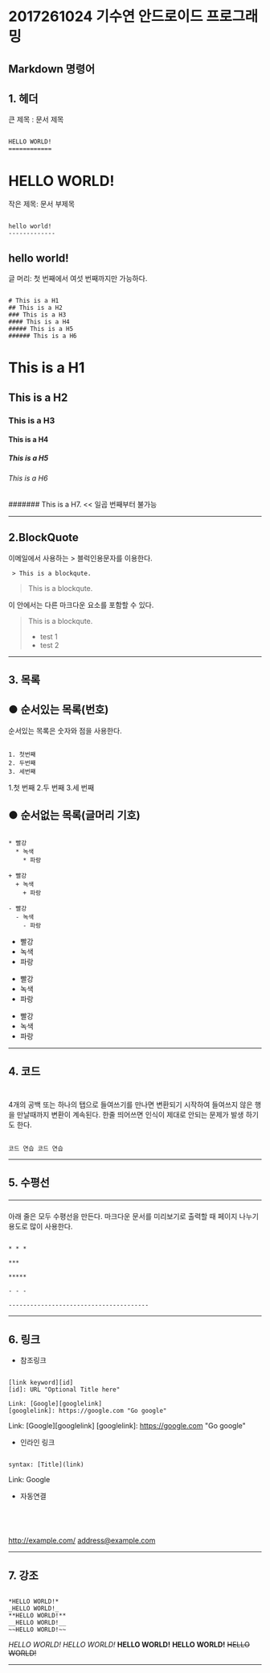 # 2017261024 기수연 안드로이드 프로그래밍
## Markdown 명령어

## 1. 헤더 ##

큰 제목 : 문서 제목 
<pre><code> 
HELLO WORLD! 
============
</pre></code>

HELLO WORLD!
============

작은 제목: 문서 부제목

<pre><code> 
hello world!
-------------
</pre></code>

hello world!
-------------

글 머리: 첫 번째에서 여섯 번째까지만 가능하다.

<pre><code>
# This is a H1
## This is a H2
### This is a H3
#### This is a H4
##### This is a H5
###### This is a H6
</pre></code>
# This is a H1
## This is a H2
### This is a H3
#### This is a H4
##### This is a H5
###### This is a H6

####### This is a H7. << 일곱 번째부터 불가능

* * *

## 2.BlockQuote ##

이메일에서 사용하는 > 블럭인용문자를 이용한다.

<pre><code> > This is a blockqute. </pre></code>

>This is a blockqute.

이 안에서는 다른 마크다운 요소를 포함할 수 있다.

>This is a blockqute.
 >+ test 1
  >+ test 2
  
* * * 

## 3. 목록 ##
## ● 순서있는 목록(번호)
순서있는 목록은 숫자와 점을 사용한다.

<pre><code>
1. 첫번째
2. 두번째
3. 세번째
</pre></code>

1.첫 번째
2.두 번째
3.세 번째

## ● 순서없는 목록(글머리 기호)
<pre><code>
* 빨강
  * 녹색
    * 파랑

+ 빨강
  + 녹색
    + 파랑

- 빨강
  - 녹색
    - 파랑
</pre></code>

* 빨강
 * 녹색
  * 파랑

+ 빨강
 + 녹색
  + 파랑

- 빨강
 - 녹색
  - 파랑
  
* * *
## 4. 코드<pre><code></code></pre> ##

4개의 공백 또는 하나의 탭으로 들여쓰기를 만나면 변환되기 시작하여 들여쓰지 않은 행을 만날때까지 변환이 계속된다.
한줄 띄어쓰면 인식이 제대로 안되는 문제가 발생 하기도 한다.

<pre><code>
코드 연습 코드 연습
</pre></code>

* * *
## 5. 수평선<hr/> ##

아래 줄은 모두 수평선을 만든다.
마크다운 문서를 미리보기로 출력할 때 페이지 나누기 용도로 많이 사용한다.
<pre><code>
* * *

***

*****

- - -

---------------------------------------
</pre></code>

* * *
## 6. 링크 ##

+ 참조링크
<pre><code>
[link keyword][id]
[id]: URL "Optional Title here"

Link: [Google][googlelink]
[googlelink]: https://google.com "Go google"
</pre></code>

Link: [Google][googlelink] [googlelink]: https://google.com "Go google"

+ 인라인 링크
<pre><code>
syntax: [Title](link)
</pre></code>
Link: Google

+ 자동연결
<pre><code>
<http://example.com/>
<address@example.com>
</pre></code>
http://example.com/ address@example.com

* * *
## 7. 강조 ##
<pre><code>
*HELLO WORLD!*
_HELLO WORLD!_
**HELLO WORLD!**
__HELLO WORLD!__
~~HELLO WORLD!~~
</pre></code>
*HELLO WORLD!*
_HELLO WORLD!_
**HELLO WORLD!**
__HELLO WORLD!__
~~HELLO WORLD!~~

* * *
